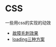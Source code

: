 # CSS
一些用css的实现的动效


* [故障毛刺效果](https://github.com/sqh17/CSS/blob/master/ways/AvailableNow.html)
* [loading三种方案](https://github.com/sqh17/CSS/blob/master/ways/loading.html)